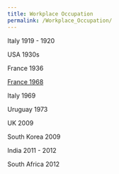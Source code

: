 ```yaml
---
title: Workplace Occupation
permalink: /Workplace_Occupation/
---
```


Italy 1919 - 1920

USA 1930s

France 1936

[France 1968](May_1968_Events_in_France "wikilink")

Italy 1969

Uruguay 1973

UK 2009

South Korea 2009

India 2011 - 2012

South Africa 2012